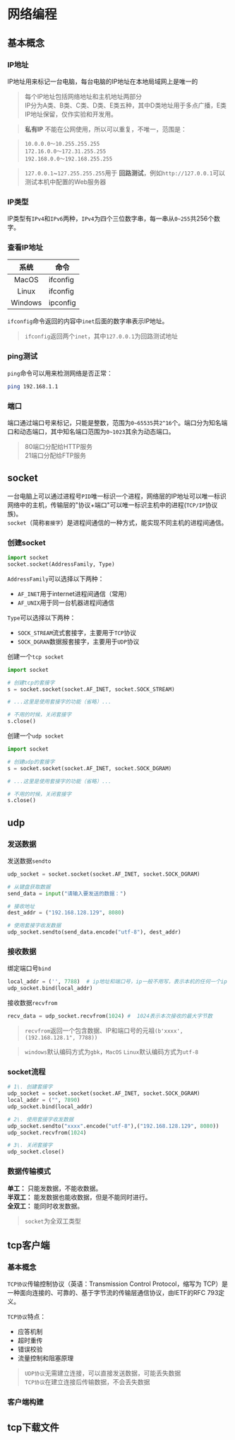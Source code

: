 # 网络编程

## 基本概念

### IP地址

IP地址用来标记一台电脑，每台电脑的IP地址在本地局域网上是唯一的

> 每个IP地址包括网络地址和主机地址两部分<br>
> IP分为A类、B类、C类、D类、E类五种，其中D类地址用于多点广播，E类IP地址保留，仅作实验和开发用。

> **私有IP** 不能在公网使用，所以可以重复，不唯一，范围是：

> ```
> 10.0.0.0～10.255.255.255  
> 172.16.0.0～172.31.255.255  
> 192.168.0.0～192.168.255.255
> ```

> `127.0.0.1`~`127.255.255.255`用于 **回路测试**，例如`http://127.0.0.1`可以测试本机中配置的Web服务器

### IP类型

IP类型有`IPv4`和`IPv6`两种，`IPv4`为四个三位数字串，每一串从`0~255`共256个数字。

### 查看IP地址

  系统    | 命令
:-----: | --------
 MacOS  | ifconfig
 Linux  | ifconfig
Windows | ipconfig

`ifconfig`命令返回的内容中`inet`后面的数字串表示IP地址。

> `ifconfig`返回两个`inet`，其中`127.0.0.1`为回路测试地址

### ping测试

`ping`命令可以用来检测网络是否正常：

```sh
ping 192.168.1.1
```

### 端口

端口通过端口号来标记，只能是整数，范围为`0~65535`共`2^16`个。端口分为知名端口和动态端口，其中知名端口范围为`0~1023`其余为动态端口。

> 80端口分配给HTTP服务<br>
> 21端口分配给FTP服务

## socket

一台电脑上可以通过进程号`PID`唯一标识一个进程，网络层的IP地址可以唯一标识网络中的主机，传输层的"协议+端口"可以唯一标识主机中的进程(`TCP/IP`协议族)。<br>
`socket`（简称`套接字`）是进程间通信的一种方式，能实现不同主机的进程间通信。

### 创建socket

```python
import socket
socket.socket(AddressFamily, Type)
```

`AddressFamily`可以选择以下两种：

- `AF_INET`用于internet进程间通信（常用）
- `AF_UNIX`用于同一台机器进程间通信

`Type`可以选择以下两种：

- `SOCK_STREAM`流式套接字，主要用于`TCP`协议
- `SOCK_DGRAN`数据报套接字，主要用于`UDP`协议

创建一个`tcp socket`

```python
import socket

# 创建tcp的套接字
s = socket.socket(socket.AF_INET, socket.SOCK_STREAM)

# ...这里是使用套接字的功能（省略）...

# 不用的时候，关闭套接字
s.close()
```

创建一个`udp socket`

```python
import socket

# 创建udp的套接字
s = socket.socket(socket.AF_INET, socket.SOCK_DGRAM)

# ...这里是使用套接字的功能（省略）...

# 不用的时候，关闭套接字
s.close()
```

## udp

### 发送数据

发送数据`sendto`

```python
udp_socket = socket.socket(socket.AF_INET, socket.SOCK_DGRAM)

# 从键盘获取数据
send_data = input("请输入要发送的数据：")

# 接收地址
dest_addr = ("192.168.128.129", 8080)

# 使用套接字收发数据
udp_socket.sendto(send_data.encode("utf-8"), dest_addr)
```

### 接收数据

绑定端口号`bind`

```python
local_addr = ('', 7788)  # ip地址和端口号，ip一般不用写，表示本机的任何一个ip
udp_socket.bind(local_addr)
```

接收数据`recvfrom`

```python
recv_data = udp_socket.recvfrom(1024) #  1024表示本次接收的最大字节数
```

> `recvfrom`返回一个包含数据、IP和端口号的元祖`(b'xxxx', (192.168.128.1", 7788))`

> `windows`默认编码方式为`gbk`，`MacOS` `Linux`默认编码方式为`utf-8`

### socket流程

```python
# 1\. 创建套接字
udp_socket = socket.socket(socket.AF_INET, socket.SOCK_DGRAM)
local_addr = ("", 7890)
udp_socket.bind(local_addr)

# 2\. 使用套接字收发数据
udp_socket.sendto("xxxx".encode("utf-8"),("192.168.128.129", 8080))
udp_socket.recvfrom(1024)

# 3\. 关闭套接字
udp_socket.close()
```

### 数据传输模式

**单工：** 只能发数据，不能收数据。<br>
**半双工：** 能发数据也能收数据，但是不能同时进行。<br>
**全双工：** 能同时收发数据。

> `socket`为全双工类型

## tcp客户端

### 基本概念

`TCP协议`传输控制协议（英语：Transmission Control Protocol，缩写为 TCP）是一种面向连接的、可靠的、基于字节流的传输层通信协议，由IETF的RFC 793定义。

`TCP协议`特点：

- 应答机制
- 超时重传
- 错误校验
- 流量控制和阻塞原理

> `UDP协议`无需建立连接，可以直接发送数据，可能丢失数据<br>
> `TCP协议`在建立连接后传输数据，不会丢失数据

### 客户端构建

## tcp下载文件

